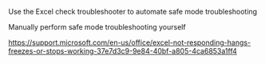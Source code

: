 Use the Excel check troubleshooter to automate safe mode troubleshooting

Manually perform safe mode troubleshooting yourself

https://support.microsoft.com/en-us/office/excel-not-responding-hangs-freezes-or-stops-working-37e7d3c9-9e84-40bf-a805-4ca6853a1ff4
